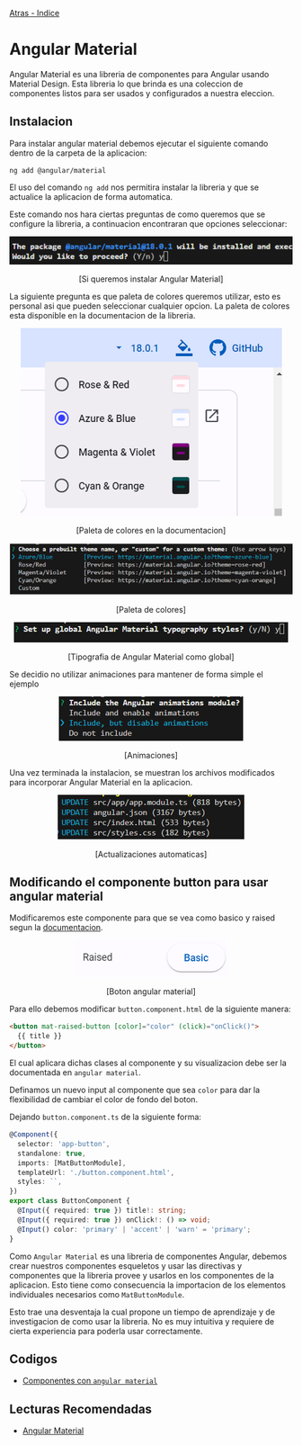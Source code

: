 [Atras - Indice](https://github.com/daniel18acevedo/DA2-Tecnologia/blob/angular/angular-style)

# Angular Material

Angular Material es una libreria de componentes para Angular usando Material Design. Esta libreria lo que brinda es una coleccion de componentes listos para ser usados y configurados a nuestra eleccion.

## Instalacion

Para instalar angular material debemos ejecutar el siguiente comando dentro de la carpeta de la aplicacion:

```CMD
ng add @angular/material
```

El uso del comando `ng add` nos permitira instalar la libreria y que se actualice la aplicacion de forma automatica.

Este comando nos hara ciertas preguntas de como queremos que se configure la libreria, a continuacion encontraran que opciones seleccionar:

<p align="center">
<img src="./images/image-5.png">
</p>

<p align="center">
[Si queremos instalar Angular Material]
</p>

La siguiente pregunta es que paleta de colores queremos utilizar, esto es personal asi que pueden seleccionar cualquier opcion. La paleta de colores esta disponible en la documentacion de la libreria.

<p align="center">
<img src="./images/image-10.png">
</p>

<p align="center">
[Paleta de colores en la documentacion]
</p>

<p align="center">
<img src="./images/image-6.png">
</p>

<p align="center">
[Paleta de colores]
</p>

<p align="center">
<img src="./images/image-7.png">
</p>

<p align="center">
[Tipografia de Angular Material como global]
</p>

Se decidio no utilizar animaciones para mantener de forma simple el ejemplo

<p align="center">
<img src="./images/image-8.png">
</p>

<p align="center">
[Animaciones]
</p>

Una vez terminada la instalacion, se muestran los archivos modificados para incorporar Angular Material en la aplicacion.

<p align="center">
<img src="./images/image-9.png">
</p>

<p align="center">
[Actualizaciones automaticas]
</p>

## Modificando el componente button para usar angular material

Modificaremos este componente para que se vea como basico y raised segun la [documentacion](https://material.angular.io/components/button/examples).

<p align="center">
<img src="./images/image-11.png">
</p>

<p align="center">
[Boton angular material]
</p>

Para ello debemos modificar `button.component.html` de la siguiente manera:

```HTML
<button mat-raised-button [color]="color" (click)="onClick()">
  {{ title }}
</button>
```

El cual aplicara dichas clases al componente y su visualizacion debe ser la documentada en `angular material`.

Definamos un nuevo input al componente que sea `color` para dar la flexibilidad de cambiar el color de fondo del boton.

Dejando `button.component.ts` de la siguiente forma:

```TypeScript
@Component({
  selector: 'app-button',
  standalone: true,
  imports: [MatButtonModule],
  templateUrl: './button.component.html',
  styles: ``,
})
export class ButtonComponent {
  @Input({ required: true }) title!: string;
  @Input({ required: true }) onClick!: () => void;
  @Input() color: 'primary' | 'accent' | 'warn' = 'primary';
}
```

Como `Angular Material` es una libreria de componentes Angular, debemos crear nuestros componentes esqueletos y usar las directivas y componentes que la libreria provee y usarlos en los componentes de la aplicacion. Esto tiene como consecuencia la importacion de los elementos individuales necesarios como `MatButtonModule`.

Esto trae una desventaja la cual propone un tiempo de aprendizaje y de investigacion de como usar la libreria. No es muy intuitiva y requiere de cierta experiencia para poderla usar correctamente.

## Codigos

- [Componentes con `angular material`](https://github.com/daniel18acevedo/DA2-Tecnologia/tree/angular-style/1-%20Angular%20application/MyAngularMaterialApp)

## Lecturas Recomendadas

- [Angular Material](https://material.angular.io/)

